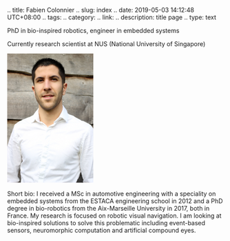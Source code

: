 .. title: Fabien Colonnier
.. slug: index
.. date: 2019-05-03 14:12:48 UTC+08:00
.. tags: 
.. category: 
.. link: 
.. description: title page
.. type: text

PhD in bio-inspired robotics, engineer in embedded systems

Currently research scientist at NUS (National University of Singapore)

<img src="files/Me.jpg" width="200" alt="Me"/>

Short bio:
I received a MSc in automotive engineering with a speciality on embedded systems from the ESTACA engineering school in 2012 and a PhD degree in bio-robotics from the Aix-Marseille University in 2017, both in France. My research is focused on robotic visual navigation. I am looking at bio-inspired solutions to solve this problematic including event-based sensors, neuromorphic computation and artificial compound eyes.

